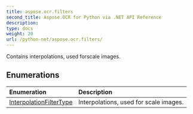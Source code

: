 ```yaml
---
title: aspose.ocr.filters
second_title: Aspose.OCR for Python via .NET API Reference
description: 
type: docs
weight: 20
url: /python-net/aspose.ocr.filters/
---
```



Contains interpolations, used forscale images.

## Enumerations
| Enumeration | Description |
| :- | :- |
|[InterpolationFilterType](/ocr/python-net/aspose.ocr.filters/interpolationfiltertype/)|Interpolations, used for scale images.|

